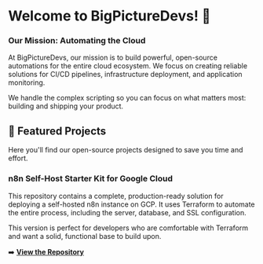 Welcome to BigPictureDevs! 👋
=============================

### Our Mission: Automating the Cloud

At BigPictureDevs, our mission is to build powerful, open-source automations for the entire cloud ecosystem. We focus on creating reliable solutions for CI/CD pipelines, infrastructure deployment, and application monitoring.

We handle the complex scripting so you can focus on what matters most: building and shipping your product.

🚀 Featured Projects
--------------------

Here you'll find our open-source projects designed to save you time and effort.

### n8n Self-Host Starter Kit for Google Cloud

This repository contains a complete, production-ready solution for deploying a self-hosted n8n instance on GCP. It uses Terraform to automate the entire process, including the server, database, and SSL configuration.

This version is perfect for developers who are comfortable with Terraform and want a solid, functional base to build upon.

➡️ [**View the Repository**](https://github.com/BigPictureDevs/n8n-gcp-starter-kit "null")
